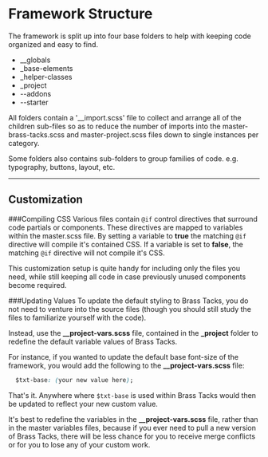 # Framework Structure

The framework is split up into four base folders to help with keeping code
organized and easy to find.


* __globals
* _base-elements
* _helper-classes
* _project
* --addons
* --starter


All folders contain a '__import.scss' file to collect and
arrange all of the children sub-files so as to reduce the number of imports
into the master-brass-tacks.scss and master-project.scss files down to
single instances per category.


Some folders also contains sub-folders to group families of code.
e.g. typography, buttons, layout, etc.


---


## Customization


###Compiling CSS
Various files contain <code>@if</code> control directives that surround code
partials or components. These directives are mapped to variables within the
master.scss file. By setting a variable to <b>true</b> the matching
<code>@if</code> directive will compile it's contained CSS. If a variable is
set to <b>false</b>, the matching <code>@if</code> directive will not compile
it's CSS.


This customization setup is quite handy for including only the files you need,
while still keeping all code in case previously unused components become
required.


###Updating Values
To update the default styling to Brass Tacks, you do not need to venture into
the source files (though you should still study the files to familiarize
yourself with the code).


Instead, use the <b>__project-vars.scss</b> file, contained in the <b>_project</b>
folder to redefine the default variable values of Brass Tacks.


For instance, if you wanted to update the default base font-size of the
framework, you would add the following to the <b>__project-vars.scss</b> file:

```css
  $txt-base: (your new value here);
```

That's it. Anywhere where <code>$txt-base</code> is used within Brass Tacks
would then be updated to reflect your new custom value.


It's best to redefine the variables in the <b>__project-vars.scss</b> file,
rather than in the master variables files, because if you ever need to pull
a new version of Brass Tacks, there will be less chance for you to receive
merge conflicts or for you to lose any of your custom work.
